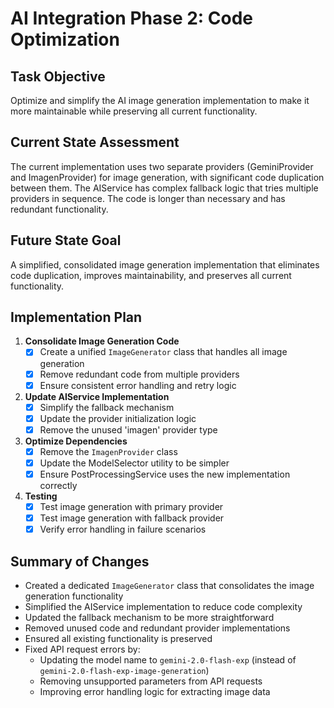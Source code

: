 # AI Integration Phase 2: Code Optimization

## Task Objective
Optimize and simplify the AI image generation implementation to make it more maintainable while preserving all current functionality.

## Current State Assessment
The current implementation uses two separate providers (GeminiProvider and ImagenProvider) for image generation, with significant code duplication between them. The AIService has complex fallback logic that tries multiple providers in sequence. The code is longer than necessary and has redundant functionality.

## Future State Goal
A simplified, consolidated image generation implementation that eliminates code duplication, improves maintainability, and preserves all current functionality.

## Implementation Plan

1. **Consolidate Image Generation Code**
   - [x] Create a unified `ImageGenerator` class that handles all image generation
   - [x] Remove redundant code from multiple providers
   - [x] Ensure consistent error handling and retry logic

2. **Update AIService Implementation**
   - [x] Simplify the fallback mechanism
   - [x] Update the provider initialization logic
   - [x] Remove the unused 'imagen' provider type

3. **Optimize Dependencies**
   - [x] Remove the `ImagenProvider` class
   - [x] Update the ModelSelector utility to be simpler
   - [x] Ensure PostProcessingService uses the new implementation correctly

4. **Testing**
   - [x] Test image generation with primary provider
   - [x] Test image generation with fallback provider
   - [x] Verify error handling in failure scenarios

## Summary of Changes
- Created a dedicated `ImageGenerator` class that consolidates the image generation functionality
- Simplified the AIService implementation to reduce code complexity
- Updated the fallback mechanism to be more straightforward
- Removed unused code and redundant provider implementations
- Ensured all existing functionality is preserved
- Fixed API request errors by:
  - Updating the model name to `gemini-2.0-flash-exp` (instead of `gemini-2.0-flash-exp-image-generation`)
  - Removing unsupported parameters from API requests
  - Improving error handling logic for extracting image data 